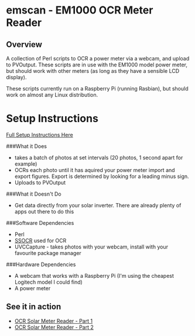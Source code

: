 emscan - EM1000 OCR Meter Reader
================================

Overview
---------

A collection of Perl scripts to OCR a power meter via a webcam, and upload to PVOutput. These scripts are in use with the EM1000 model power meter, but should work with other meters (as long as they have a sensible LCD display).

These scripts currently run on a Raspberry Pi (running Rasbian), but should work on almost any Linux distribution.

Setup Instructions
==================

[Full Setup Instructions Here](blob/master/SETUP.md)


###What it Does

- takes a batch of photos at set intervals (20 photos, 1 second apart for example)
- OCRs each photo until it has aquired your power meter import and export figures. Export is determined by looking for a leading minus sign.
- Uploads to PVOutput

###What it Doesn't Do

- Get data directly from your solar inverter. There are already plenty of apps out there to do this

###Software Dependencies

- Perl
- [SSOCR](http://www.unix-ag.uni-kl.de/~auerswal/ssocr/) used for OCR
- UVCCapture - takes photos with your webcam, install with your favourite package manager

###Hardware Dependencies

- A webcam that works with a Raspberry Pi (I'm using the cheapest Logitech model I could find)
- A power meter

See it in action
----------------

- [OCR Solar Meter Reader - Part 1](http://diydeveloper.io/tech/2014/05/19/ocr-solar-meter-reader-part1/)
- [OCR Solar Meter Reader - Part 2](http://diydeveloper.io/tech/2014/05/19/ocr-solar-meter-reader-part2/)

